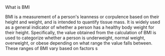 What is BMI

BMI is a measurement of a person's leanness or 
corpulence based on their height and weight, and is intended to quantify tissue mass.
It is widely used as a general indicator of 
whether a person has a healthy body weight 
for their height. Specifically, the value 
obtained from the calculation of BMI is used to categorize 
whether a person is underweight, normal weight, 
overweight, or obese depending on what range the value 
falls between.
These ranges of BMI vary based on factors s
